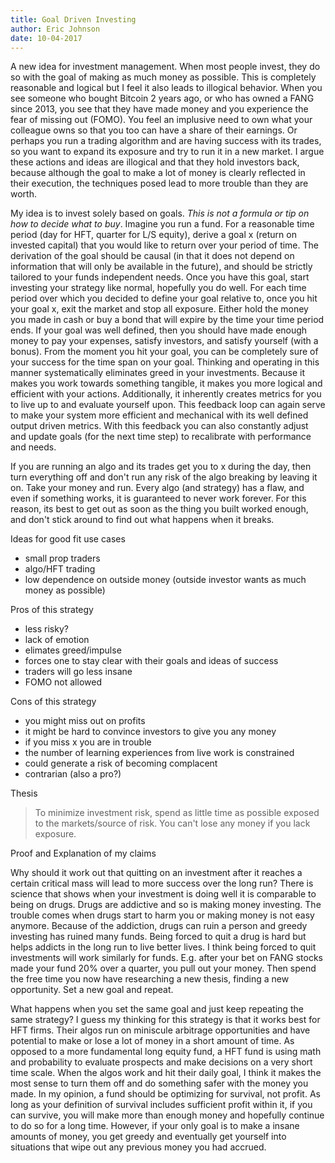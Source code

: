 ```yaml
---
title: Goal Driven Investing
author: Eric Johnson
date: 10-04-2017
---
```


A new idea for investment management. When most people invest, they do so with the goal of making as much money as possible. This is completely reasonable and logical but I feel it also leads to illogical behavior. When you see someone who bought Bitcoin 2 years ago, or who has owned a FANG since 2013, you see that they have made money and you experience the fear of missing out (FOMO). You feel an implusive need to own what your colleague owns so that you too can have a share of their earnings. Or perhaps you run a trading algorithm and are having success with its trades, so you want to expand its exposure and try to run it in a new market. I argue these actions and ideas are illogical and that they hold investors back, because although the goal to make a lot of money is clearly reflected in their execution, the techniques posed lead to more trouble than they are worth. 

My idea is to invest solely based on goals. *This is not a formula or tip on how to decide what to buy*. Imagine you run a fund. For a reasonable time period (day for HFT, quarter for L/S equity), derive a goal x (return on invested capital) that you would like to return over your period of time. The derivation of the goal should be causal (in that it does not depend on information that will only be available in the future), and should be strictly tailored to your funds independent needs. Once you have this goal, start investing your strategy like normal, hopefully you do well. For each time period over which you decided to define your goal relative to, once you hit your goal x, exit the market and stop all exposure. Either hold the money you made in cash or buy a bond that will expire by the time your time period ends. If your goal was well defined, then you should have made enough money to pay your expenses, satisfy investors, and satisfy yourself (with a bonus). From the moment you hit your goal, you can be completely sure of your success for the time span on your goal. Thinking and operating in this manner systematically eliminates greed in your investments. Because it makes you work towards something tangible, it makes you more logical and efficient with your actions. Additionally, it inherently creates metrics for you to live up to and evaluate yourself upon. This feedback loop can again serve to make your system more efficient and mechanical with its well defined output driven metrics. With this feedback you can also constantly adjust and update goals (for the next time step) to recalibrate with performance and needs. 

If you are running an algo and its trades get you to x during the day, then turn everything off and don't run any risk of the algo breaking by leaving it on. Take your money and run. Every algo (and strategy) has a flaw, and even if something works, it is guaranteed to never work forever. For this reason, its best to get out as soon as the thing you built worked enough, and don't stick around to find out what happens when it breaks. 

Ideas for good fit use cases

- small prop traders
- algo/HFT trading
- low dependence on outside money (outside investor wants as much money as possible)

Pros of this strategy

- less risky?
- lack of emotion
- elimates greed/impulse
- forces one to stay clear with their goals and ideas of success
- traders will go less insane
- FOMO not allowed

Cons of this strategy

- you might miss out on profits
- it might be hard to convince investors to give you any money
- if you miss x you are in trouble
- the number of learning experiences from live work is constrained
- could generate a risk of becoming complacent
- contrarian (also a pro?)

Thesis

> To minimize investment risk, spend as little time as possible exposed to the markets/source of risk. You can't lose any money if you lack exposure. 

Proof and Explanation of my claims 

Why should it work out that quitting on an investment after it reaches a certain critical mass will lead to more success over the long run? There is science that shows when your investment is doing well it is comparable to being on drugs. Drugs are addictive and so is making money investing. The trouble comes when drugs start to harm you or making money is not easy anymore. Because of the addiction, drugs can ruin a person and greedy investing has ruined many funds. Being forced to quit a drug is hard but helps addicts in the long run to live better lives. I think being forced to quit investments will work similarly for funds. E.g. after your bet on FANG stocks made your fund 20% over a quarter, you pull out your money. Then spend the free time you now have researching a new thesis, finding a new opportunity. Set a new goal and repeat. 

What happens when you set the same goal and just keep repeating the same strategy? I guess my thinking for this strategy is that it works best for HFT firms. Their algos run on miniscule arbitrage opportunities and have potential to make or lose a lot of money in a short amount of time. As opposed to a more fundamental long equity fund, a HFT fund is using math and probability to evaluate prospects and make decisions on a very short time scale. When the algos work and hit their daily goal, I think it makes the most sense to turn them off and do something safer with the money you made. In my opinion, a fund should be optimizing for survival, not profit. As long as your definition of survival includes sufficient profit within it, if you can survive, you will make more than enough money and hopefully continue to do so for a long time. However, if your only goal is to make a insane amounts of money, you get greedy and eventually get yourself into situations that wipe out any previous money you had accrued.  
